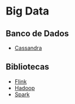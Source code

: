 # Big Data

## Banco de Dados
- [Cassandra](https://cassandra.apache.org/)

## Bibliotecas
- [Flink](https://flink.apache.org/)
- [Hadoop](https://hadoop.apache.org/)
- [Spark](https://spark.apache.org/)
